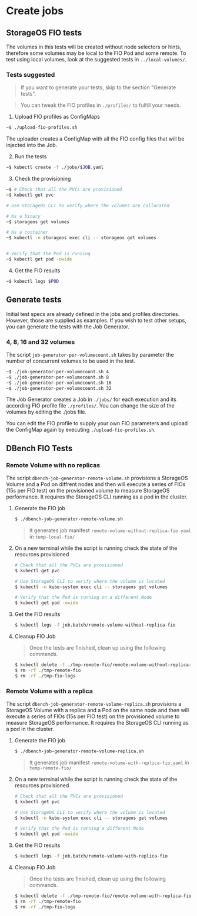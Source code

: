 # Create jobs

## StorageOS FIO tests

The volumes in this tests will be created without node selectors or hints,
therefore some volumes may be local to the FIO Pod and some remote. To test
using local volumes, look at the suggested tests in `../local-volumes/`.

### Tests suggested

> If you want to generate your tests, skip to the section "Generate tests".

> You can tweak the FIO profiles in `./profiles/` to fulfill your needs.

1. Upload FIO profiles as ConfigMaps

```bash
~$ ./upload-fio-profiles.sh
```

The uploader creates a ConfigMap with all the FIO config files that will be
injected into the Job.

2. Run the tests

```bash
~$ kubectl create -f ./jobs/$JOB.yaml

```

3. Check the provisioning

```bash
~$ # Check that all the PVCs are provisioned 
~$ kubectl get pvc

# Use StorageOS CLI to verify where the volumes are collocated

# As a binary
~$ storageos get volumes 

# As a container
~$ kubectl -n storageos exec cli -- storageos get volumes


# Verify that the Pod is running
~$ kubectl get pod -owide
```

4. Get the FIO results

```bash
~$ kubectl logs $POD
```

## Generate tests

Initial test specs are already defined in the jobs and profiles directories.
However, those are supplied as examples. If you wish to test other setups, you
can generate the tests with the Job Generator.

### 4, 8, 16 and 32 volumes


The script `job-generator-per-volumecount.sh` takes by parameter the number of
concurrent volumes to be used in the test.

```bash
~$ ./job-generator-per-volumecount.sh 4
~$ ./job-generator-per-volumecount.sh 8
~$ ./job-generator-per-volumecount.sh 16
~$ ./job-generator-per-volumecount.sh 32
```

The Job Generator creates a Job in `./jobs/` for each execution and its
according FIO profile file `./profiles/`. You can change the size of the
volumes by editing the ./jobs file.

You can edit the FIO profile to supply your own FIO parameters and upload
the ConfigMap again by executing `./upload-fio-profiles.sh`.

## DBench FIO Tests

### Remote Volume with no replicas

The script `dbench-job-generator-remote-volume.sh` provisions a StorageOS Volume
and a Pod on diffrent nodes and then will execute a series of FIOs (15s per FIO
test) on the provisioned volume to measure StorageOS performance. It requires
the StorageOS CLI running as a pod in the cluster.

1. Generate the FIO job

    ```bash
    $ ./dbench-job-generator-remote-volume.sh
    ```

    > It generates job manifest `remote-volume-without-replica-fio.yaml` in `temp-local-fio/`

1. On a new terminal while the script is running check the state of the
   resources provisioned

    ```bash
    # Check that all the PVCs are provisioned
    $ kubectl get pvc

    # Use StorageOS CLI to verify where the volume is located
    $ kubectl -n kube-system exec cli -- storageos get volumes

    # Verify that the Pod is running on a different Node
    $ kubectl get pod -owide
    ```

1. Get the FIO results

    ```bash
    $ kubectl logs -f job.batch/remote-volume-without-replica-fio
    ```

1. Cleanup FIO Job

    > Once the tests are finished, clean up using the following commands.

    ```bash
    $ kubectl delete -f ./tmp-remote-fio/remote-volume-without-replica-fio.yaml
    $ rm -rf ./tmp-remote-fio
    $ rm -rf ./tmp-fio-logs
    ```

### Remote Volume with a replica

The script `dbench-job-generator-remote-volume-replica.sh` provisions a
StorageOS Volume with a replica
and a Pod on the same node and then will execute a series of FIOs (15s per FIO
test) on the provisioned volume to measure StorageOS performance. It requires
the StorageOS CLI running as a pod in the cluster.

1. Generate the FIO job

    ```bash
    $ ./dbench-job-generator-remote-volume-replica.sh
    ```

    > It generates job manifest `remote-volume-with-replica-fio.yaml` in `temp-remote-fio/`

1. On a new terminal while the script is running check the state of the
   resources provisioned

    ```bash
    # Check that all the PVCs are provisioned
    $ kubectl get pvc

    # Use StorageOS CLI to verify where the volume is located
    $ kubectl -n kube-system exec cli -- storageos get volumes

    # Verify that the Pod is running a different Node
    $ kubectl get pod -owide
    ```

1. Get the FIO results

    ```bash
    $ kubectl logs -f job.batch/remote-volume-with-replica-fio
    ```

1. Cleanup FIO Job

    > Once the tests are finished, clean up using the following commands.

    ```bash
    $ kubectl delete -f ./tmp-remote-fio/remote-volume-with-replica-fio.yaml
    $ rm -rf ./tmp-remote-fio
    $ rm -rf ./tmp-fio-logs
    ```
